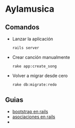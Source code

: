 # Aylamusica

## Comandos

- Lanzar la aplicación

    ```bash
    rails server
    ```

- Crear canción manualmente

    ```bash
    rake app:create_song
    ```
  
- Volver a migrar desde cero
    
    ```bash
    rake db:migrate:redo
    ```

## Guias
- [bootstrap en rails](https://www.digitalocean.com/community/tutorials/how-to-add-bootstrap-to-a-ruby-on-rails-application)
- [asociaciones en rails](https://guides.rubyonrails.org/association_basics.html)
- 
